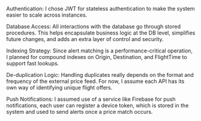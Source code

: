 Authentication:
I chose JWT for stateless authentication to make the system easier to scale across instances.

Database Access:
All interactions with the database go through stored procedures. This helps encapsulate business logic at the DB level, simplifies future changes, and adds an extra layer of control and security.

Indexing Strategy:
Since alert matching is a performance-critical operation, I planned for compound indexes on Origin, Destination, and FlightTime to support fast lookups.

De-duplication Logic:
Handling duplicates really depends on the format and frequency of the external price feed. For now, I assume each API has its own way of identifying unique flight offers.

Push Notifications:
I assumed use of a service like Firebase for push notifications, each user can register a device token, which is stored in the system and used to send alerts once a price match occurs.
